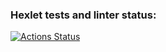 ### Hexlet tests and linter status:
[![Actions Status](https://github.com/Idealistnik/frontend-project-11/actions/workflows/hexlet-check.yml/badge.svg)](https://github.com/Idealistnik/frontend-project-11/actions)